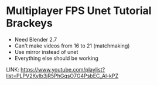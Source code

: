 # Multiplayer FPS Unet Tutorial Brackeys

 - Need Blender 2.7
 - Can't make videos from 16 to 21 (matchmaking)
 - Use mirror instead of unet
 - Everything else should be working

LINK: https://www.youtube.com/playlist?list=PLPV2KyIb3jR5PhGqsO7G4PsbEC_Al-kPZ
